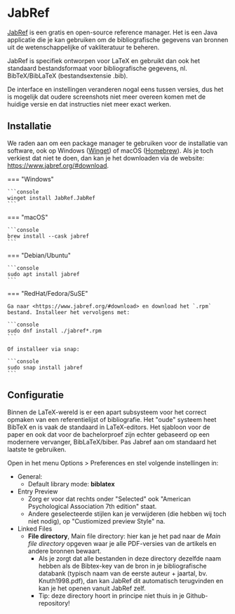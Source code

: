 # JabRef

[JabRef](http://www.jabref.org/) is een gratis en open-source reference manager. Het is een Java applicatie die je kan gebruiken om de bibliografische gegevens van bronnen uit de wetenschappelijke of vakliteratuur te beheren.

JabRef is specifiek ontworpen voor LaTeX en gebruikt dan ook het standaard bestandsformaat voor bibliografische gegevens, nl. BibTeX/BibLaTeX (bestandsextensie .bib).

De interface en instellingen veranderen nogal eens tussen versies, dus het is mogelijk dat oudere screenshots niet meer overeen komen met de huidige versie en dat instructies niet meer exact werken.

## Installatie

We raden aan om een package manager te gebruiken voor de installatie van software, ook op Windows ([Winget](https://learn.microsoft.com/en-us/windows/package-manager/winget/)) of macOS ([Homebrew](https://brew.sh/)). Als je toch verkiest dat niet te doen, dan kan je het downloaden via de website: <https://www.jabref.org/#download>.

=== "Windows"

    ```console
    winget install JabRef.JabRef
    ```

=== "macOS"

    ```console
    brew install --cask jabref
    ```

=== "Debian/Ubuntu"

    ```console
    sudo apt install jabref
    ```

=== "RedHat/Fedora/SuSE"

    Ga naar <https://www.jabref.org/#download> en download het `.rpm` bestand. Installeer het vervolgens met:

    ```console
    sudo dnf install ./jabref*.rpm
    ```

    Of installeer via snap:

    ```console
    sudo snap install jabref
    ```

## Configuratie

Binnen de LaTeX-wereld is er een apart subsysteem voor het correct opmaken van een referentielijst of bibliografie. Het "oude" systeem heet BibTeX en is vaak de standaard in LaTeX-editors. Het sjabloon voor de paper en ook dat voor de bachelorproef zijn echter gebaseerd op een modernere vervanger, BibLaTeX/biber. Pas Jabref aan om standaard het laatste te gebruiken.

Open in het menu Options > Preferences en stel volgende instellingen in:

- General:
    - Default library mode: **biblatex**
- Entry Preview
    - Zorg er voor dat rechts onder "Selected" ook "American Psychological Association 7th edition" staat.
    - Andere geselecteerde stijlen kan je verwijderen (die hebben wij toch niet nodig), op "Custiomized preview Style" na.
- Linked Files
    - **File directory**, Main file directory: hier kan je het pad naar de *Main file directory* opgeven waar je alle PDF-versies van de artikels en andere bronnen bewaart.
        - Als je zorgt dat alle bestanden in deze directory dezelfde naam hebben als de Bibtex-key van de bron in je bibliografische databank (typisch naam van de eerste auteur + jaartal, bv. Knuth1998.pdf), dan kan JabRef dit automatisch terugvinden en kan je het openen vanuit JabRef zelf.
        - Tip: deze directory hoort in principe niet thuis in je Github-repository! 
